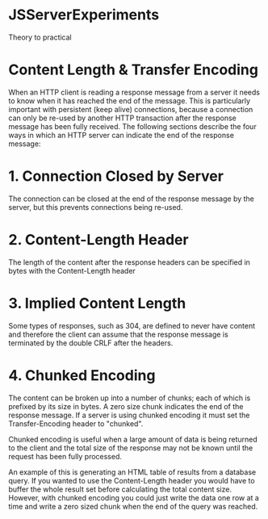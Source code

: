 # JSServerExperiments
Theory to practical

# Content Length & Transfer Encoding

When an HTTP client is reading a response message from a server it needs to know when it has reached the end of the message.
This is particularly important with persistent (keep alive) connections,
because a connection can only be re-used by another HTTP transaction after the response message has been fully received.
The following sections describe the four ways in which an HTTP server can indicate the end of the response message:

# 1. Connection Closed by Server

The connection can be closed at the end of the response message by the server, but this prevents connections being re-used.

# 2. Content-Length Header

The length of the content after the response headers can be specified in bytes with the Content-Length header

# 3. Implied Content Length

Some types of responses, such as 304, are defined to never have content and
therefore the client can assume that the response message is terminated by the double CRLF after the headers.

# 4. Chunked Encoding

The content can be broken up into a number of chunks; each of which is prefixed by its size in bytes.
A zero size chunk indicates the end of the response message.
If a server is using chunked encoding it must set the Transfer-Encoding header to "chunked".

Chunked encoding is useful when a large amount of data is being returned to the client and
the total size of the response may not be known until the request has been fully processed.

 An example of this is generating an HTML table of results from a database query.
 If you wanted to use the Content-Length header you would have to buffer the whole result set before calculating the total content size.
 However, with chunked encoding you could just write the data one row at a time and write a zero sized chunk
 when the end of the query was reached.
